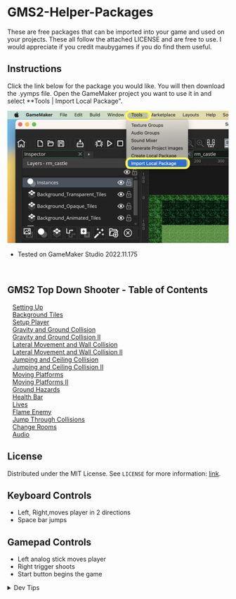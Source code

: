 # GMS2-Helper-Packages


<!-- OVERVIEW -->
These are free packages that can be imported into your game and used on your projects.  These all follow the attached LICENSE and are free to use.  I would appreciate if you credit maubygames if you do find them useful.

## Instructions
Click the link below for the package you would like. You will then download the <filename>.yymps file.  Open the GameMaker project you want to use it in and select **Tools | Import Local Package".

![import package](images/toolsImportLocal.png)


* Tested on GameMaker Studio 2022.11.175

<br>

<!-- TOC -->
## GMS2 Top Down Shooter - Table of Contents

<kbd></kbd> &nbsp;&nbsp; [Setting Up](setting-up/README.md#user-content-setting-up) <br>
<kbd></kbd> &nbsp;&nbsp; [Background Tiles](background-tiles/README.md#user-content-background-tiles) <br>
<kbd></kbd> &nbsp;&nbsp; [Setup Player](setup-player/README.md#user-content-setup-player) <br>
<kbd></kbd> &nbsp;&nbsp; [Gravity and Ground Collision](gravity-collision/README.md#user-content-gravity-and-ground-collision) <br>
<kbd></kbd> &nbsp;&nbsp; [Gravity and Ground Collision II](gravity-collision-ii/README.md#user-content-gravity-and-ground-collision-ii)<br>
<kbd></kbd> &nbsp;&nbsp; [Lateral Movement and Wall Collision](lateral-collision/README.md#user-content-lateral-movement-and-wall-collision)<br>
<kbd></kbd> &nbsp;&nbsp; [Lateral Movement and Wall Collision II](lateral-collision-ii/README.md#user-content-lateral-movement-and-wall-collision-ii)<br>
<kbd></kbd> &nbsp;&nbsp; [Jumping and Ceiling Collision](jumping-ceiling/README.md#user-content-jumping-and-ceiling-collision)<br>
<kbd></kbd> &nbsp;&nbsp; [Jumping and Ceiling Collision II](jumping-ceiling-ii/README.md#user-content-jumping-and-ceiling-collision-ii)<br>
<kbd></kbd> &nbsp;&nbsp; [Moving Platforms](moving-platforms/README.md#user-content-moving-platforms)<br>
<kbd></kbd> &nbsp;&nbsp; [Moving Platforms II](moving-platforms-ii/README.md#user-content-moving-platforms-ii)<br>
<kbd></kbd> &nbsp;&nbsp; [Ground Hazards](ground-hazards/README.md#user-content-ground-hazards)<br>
<kbd></kbd> &nbsp;&nbsp; [Health Bar](health-bar/README.md#user-content-health-bar)<br>
<kbd></kbd> &nbsp;&nbsp; [Lives](lives/README.md#user-content-lives)<br>
<kbd></kbd> &nbsp;&nbsp; [Flame Enemy](flame/README.md#user-content-flame-enemy)<br>
<kbd></kbd> &nbsp;&nbsp; [Jump Through Collisions](clouds/README.md#user-content-jump-through-collisions)<br>
<kbd></kbd> &nbsp;&nbsp; [Change Rooms](rooms/README.md#user-content-change-rooms)<br>
<kbd></kbd> &nbsp;&nbsp; [Audio](audio/README.md#user-content-audio)<br>
<!-- LICENSE -->
## License
Distributed under the MIT License. See `LICENSE` for more information: [link](LICENSE).

## Keyboard Controls
* Left, Right,moves player in 2 directions
* Space bar jumps

## Gamepad Controls
* Left analog stick moves player
* Right trigger shoots
* Start button begins the game

</details>
<details><summary>Dev Tips</summary>
make git m="add commit message"
</details>